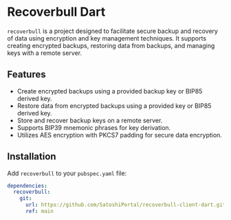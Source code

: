 # Recoverbull Dart

`recoverbull` is a project designed to facilitate secure backup and recovery of data using encryption and key management techniques. It supports creating encrypted backups, restoring data from backups, and managing keys with a remote server.

## Features

- Create encrypted backups using a provided backup key or BIP85 derived key.
- Restore data from encrypted backups using a provided key or BIP85 derived key.
- Store and recover backup keys on a remote server.
- Supports BIP39 mnemonic phrases for key derivation.
- Utilizes AES encryption with PKCS7 padding for secure data encryption.

## Installation

Add `recoverbull` to your `pubspec.yaml` file:

```yaml
dependencies:
  recoverbull:
    git:
      url: https://github.com/SatoshiPortal/recoverbull-client-dart.git
      ref: main